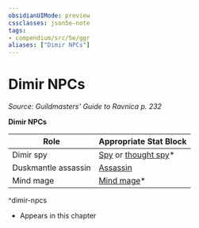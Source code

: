 ```yaml
---
obsidianUIMode: preview
cssclasses: json5e-note
tags:
- compendium/src/5e/ggr
aliases: ["Dimir NPCs"]
---
```

# Dimir NPCs
*Source: Guildmasters' Guide to Ravnica p. 232* 

**Dimir NPCs**

| Role | Appropriate Stat Block |
|------|------------------------|
| Dimir spy | [Spy](/Systems/5e/bestiary/humanoid/spy.md) or [thought spy](/Systems/5e/bestiary/humanoid/thought-spy-ggr.md)* |
| Duskmantle assassin | [Assassin](/Systems/5e/bestiary/humanoid/assassin.md) |
| Mind mage | [Mind mage](/Systems/5e/bestiary/humanoid/mind-mage-ggr.md)* |
^dimir-npcs

* Appears in this chapter